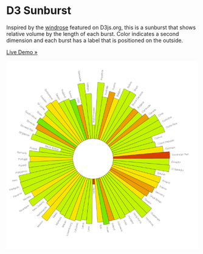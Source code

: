D3 Sunburst
===========

Inspired by the [windrose](http://windhistory.com/station.html?KSFO) featured on D3js.org, this is a sunburst that shows relative volume by the length of each burst. Color indicates a second dimension and each burst has a label that is positioned on the outside.

[Live Demo &#187;](http://ernst96.github.io/demo/sunburst/)


![Sunburst](/sunburst/sunburst.gif)
